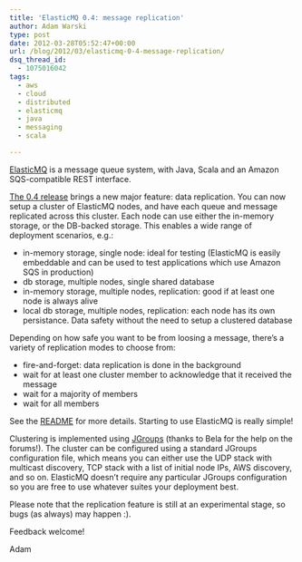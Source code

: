 ```yaml
---
title: 'ElasticMQ 0.4: message replication'
author: Adam Warski
type: post
date: 2012-03-28T05:52:47+00:00
url: /blog/2012/03/elasticmq-0-4-message-replication/
dsq_thread_id:
  - 1075016042
tags:
  - aws
  - cloud
  - distributed
  - elasticmq
  - java
  - messaging
  - scala

---
```

[ElasticMQ][1] is a message queue system, with Java, Scala and an Amazon SQS-compatible REST interface.

[The 0.4 release][2] brings a new major feature: data replication. You can now setup a cluster of ElasticMQ nodes, and have each queue and message replicated across this cluster. Each node can use either the in-memory storage, or the DB-backed storage. This enables a wide range of deployment scenarios, e.g.:

  * in-memory storage, single node: ideal for testing (ElasticMQ is easily embeddable and can be used to test applications which use Amazon SQS in production)
  * db storage, multiple nodes, single shared database
  * in-memory storage, multiple nodes, replication: good if at least one node is always alive
  * local db storage, multiple nodes, replication: each node has its own persistance. Data safety without the need to setup a clustered database

Depending on how safe you want to be from loosing a message, there&#8217;s a variety of replication modes to choose from:

  * fire-and-forget: data replication is done in the background
  * wait for at least one cluster member to acknowledge that it received the message
  * wait for a majority of members
  * wait for all members

See the [README][3] for more details. Starting to use ElasticMQ is really simple!

Clustering is implemented using [JGroups][4] (thanks to Bela for the help on the forums!). The cluster can be configured using a standard JGroups configuration file, which means you can either use the UDP stack with multicast discovery, TCP stack with a list of initial node IPs, AWS discovery, and so on. ElasticMQ doesn&#8217;t require any particular JGroups configuration so you are free to use whatever suites your deployment best.

Please note that the replication feature is still at an experimental stage, so bugs (as always) may happen :).

Feedback welcome!

Adam

 [1]: http://www.elasticmq.org
 [2]: http://tools.softwaremill.pl/nexus/content/repositories/releases/org/elasticmq/
 [3]: https://github.com/adamw/elasticmq/blob/master/README.md
 [4]: http://www.jgroups.org

